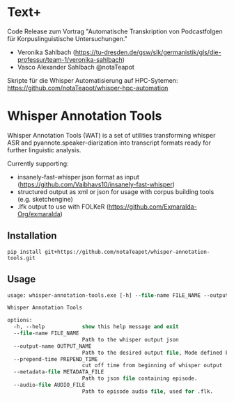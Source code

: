# Text+
Code Release zum Vortrag "Automatische Transkription von Podcastfolgen für Korpuslinguistische Untersuchungen."

- Veronika Sahlbach (https://tu-dresden.de/gsw/slk/germanistik/gls/die-professur/team-1/veronika-sahlbach)
- Vasco Alexander Sahlbach @notaTeapot

Skripte für die Whisper Automatisierung auf HPC-Sytemen: https://github.com/notaTeapot/whisper-hpc-automation


# Whisper Annotation Tools

Whisper Annotation Tools (WAT) is a set of utilities transforming whisper ASR and pyannote.speaker-diarization into transcript formats ready for further linguistic analysis.

Currently supporting:
- insanely-fast-whisper json format as input (https://github.com/Vaibhavs10/insanely-fast-whisper)
- structured output as xml or json for usage with corpus building tools (e.g. sketchengine)
- .lfk output to use with FOLKeR (https://github.com/Exmaralda-Org/exmaralda)
## Installation
```
pip install git+https://github.com/notaTeapot/whisper-annotation-tools.git
```
## Usage
```ps
usage: whisper-annotation-tools.exe [-h] --file-name FILE_NAME --output-name OUTPUT_NAME [--prepend-time PREPEND_TIME] [--metadata-file METADATA_FILE] [--audio-file AUDIO_FILE]

Whisper Annotation Tools

options:
  -h, --help            show this help message and exit
  --file-name FILE_NAME
                        Path to the whisper output json
  --output-name OUTPUT_NAME
                        Path to the desired output file, Mode defined by file extension (.flk-->FOLKER Compatible, .xml-->Corpus Tools, .json)
  --prepend-time PREPEND_TIME
                        cut off time from beginning of whisper output
  --metadata-file METADATA_FILE
                        Path to json file containing episode.
  --audio-file AUDIO_FILE
                        Path to episode audio file, used for .flk.
```
